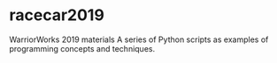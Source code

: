 # racecar2019
WarriorWorks 2019 materials
A series of Python scripts as examples of programming concepts and techniques.
